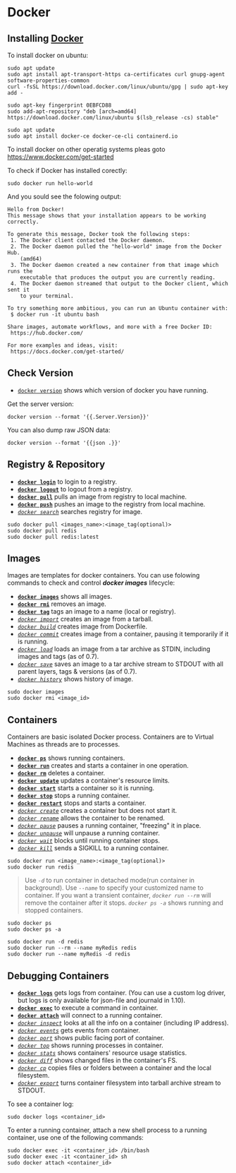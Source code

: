 # Docker

## Installing [Docker](https://www.docker.com)

To install docker on ubuntu:

```
sudo apt update
sudo apt install apt-transport-https ca-certificates curl gnupg-agent software-properties-common
curl -fsSL https://download.docker.com/linux/ubuntu/gpg | sudo apt-key add -

sudo apt-key fingerprint 0EBFCD88
sudo add-apt-repository "deb [arch=amd64] https://download.docker.com/linux/ubuntu $(lsb_release -cs) stable"

sudo apt update
sudo apt install docker-ce docker-ce-cli containerd.io
```

To install docker on other operatig systems pleas goto https://www.docker.com/get-started

To check if Docker has installed corectly:

```
sudo docker run hello-world
```

And you sould see the folowing output:

```
Hello from Docker!
This message shows that your installation appears to be working correctly.

To generate this message, Docker took the following steps:
 1. The Docker client contacted the Docker daemon.
 2. The Docker daemon pulled the "hello-world" image from the Docker Hub.
    (amd64)
 3. The Docker daemon created a new container from that image which runs the
    executable that produces the output you are currently reading.
 4. The Docker daemon streamed that output to the Docker client, which sent it
    to your terminal.

To try something more ambitious, you can run an Ubuntu container with:
 $ docker run -it ubuntu bash

Share images, automate workflows, and more with a free Docker ID:
 https://hub.docker.com/

For more examples and ideas, visit:
 https://docs.docker.com/get-started/
```

## Check Version
* [`docker version`](https://docs.docker.com/engine/reference/commandline/version/) shows which version of docker you have running.

Get the server version:

```
docker version --format '{{.Server.Version}}'
```

You can also dump raw JSON data:

```
docker version --format '{{json .}}'
```
## Registry & Repository

* **[`docker login`](https://docs.docker.com/engine/reference/commandline/login/)** to login to a registry.
* **[`docker logout`](https://docs.docker.com/engine/reference/commandline/logout/)** to logout from a registry.
* **[`docker pull`](https://docs.docker.com/engine/reference/commandline/pull/)** pulls an image from registry to local machine.
* **[`docker push`](https://docs.docker.com/engine/reference/commandline/push/)** pushes an image to the registry from local machine.
* *[`docker search`](https://docs.docker.com/engine/reference/commandline/search/)* searches registry for image.

```
sudo docker pull <images_name>:<image_tag(optional)>
sudo docker pull redis
sudo docker pull redis:latest
```

## Images
 Images are templates for docker containers. You can use folowing commands to check and control *__docker images__* lifecycle:

* **[`docker images`](https://docs.docker.com/engine/reference/commandline/images/)** shows all images.
* **[`docker rmi`](https://docs.docker.com/engine/reference/commandline/rmi/)** removes an image.
* **[`docker tag`](https://docs.docker.com/engine/reference/commandline/tag/)** tags an image to a name (local or registry).
* *[`docker import`](https://docs.docker.com/engine/reference/commandline/import/)* creates an image from a tarball.
* *[`docker build`](https://docs.docker.com/engine/reference/commandline/build/)* creates image from Dockerfile.
* *[`docker commit`](https://docs.docker.com/engine/reference/commandline/commit/)* creates image from a container, pausing it temporarily if it is running.
* *[`docker load`](https://docs.docker.com/engine/reference/commandline/load/)* loads an image from a tar archive as STDIN, including images and tags (as of 0.7).
* *[`docker save`](https://docs.docker.com/engine/reference/commandline/save/)* saves an image to a tar archive stream to STDOUT with all parent layers, tags & versions (as of 0.7).
* *[`docker history`](https://docs.docker.com/engine/reference/commandline/history/)* shows history of image.

```
sudo docker images
sudo docker rmi <image_id>
```

## Containers

Containers are basic isolated Docker process. Containers are to Virtual Machines as threads are to processes.

* **[`docker ps`](https://docs.docker.com/engine/reference/commandline/ps/)** shows running containers.
* **[`docker run`](https://docs.docker.com/engine/reference/commandline/run/)** creates and starts a container in one operation.
* **[`docker rm`](https://docs.docker.com/engine/reference/commandline/rm/)** deletes a container.
* **[`docker update`](https://docs.docker.com/engine/reference/commandline/update/)** updates a container's resource limits.
* **[`docker start`](https://docs.docker.com/engine/reference/commandline/start/)** starts a container so it is running.
* **[`docker stop`](https://docs.docker.com/engine/reference/commandline/stop/)** stops a running container.
* **[`docker restart`](https://docs.docker.com/engine/reference/commandline/restart/)** stops and starts a container.
* *[`docker create`](https://docs.docker.com/engine/reference/commandline/create/)* creates a container but does not start it.
* *[`docker rename`](https://docs.docker.com/engine/reference/commandline/rename/)* allows the container to be renamed.
* *[`docker pause`](https://docs.docker.com/engine/reference/commandline/pause/)* pauses a running container, "freezing" it in place.
* *[`docker unpause`](https://docs.docker.com/engine/reference/commandline/unpause/)* will unpause a running container.
* *[`docker wait`](https://docs.docker.com/engine/reference/commandline/wait/)* blocks until running container stops.
* *[`docker kill`](https://docs.docker.com/engine/reference/commandline/kill/)* sends a SIGKILL to a running container.

```
sudo docker run <image_name>:<image_tag(optional)>
sudo docker run redis
```

> Use *`-d`* to run container in detached mode(run container in background).
> Use *`--name`* to specify your customized name to container.
> If you want a transient container, *`docker run --rm`* will remove the container after it stops.
> *`docker ps -a`* shows running and stopped containers.

```
sudo docker ps
sudo docker ps -a

sudo docker run -d redis
sudo docker run --rm --name myRedis redis
sudo docker run --name myRedis -d redis
```
## Debugging Containers

* **[`docker logs`](https://docs.docker.com/engine/reference/commandline/logs/)** gets logs from container. (You can use a custom log driver, but logs is only available for json-file and journald in 1.10).
* **[`docker exec`](https://docs.docker.com/engine/reference/commandline/exec/)** to execute a command in container.
* **[`docker attach`](https://docs.docker.com/engine/reference/commandline/attach/)** will connect to a running container.
* *[`docker inspect`](https://docs.docker.com/engine/reference/commandline/inspect/)* looks at all the info on a container (including IP address).
* *[`docker events`](https://docs.docker.com/engine/reference/commandline/events/)* gets events from container.
* *[`docker port`](https://docs.docker.com/engine/reference/commandline/port/)* shows public facing port of container.
* *[`docker top`](https://docs.docker.com/engine/reference/commandline/top/)* shows running processes in container.
* *[`docker stats`](https://docs.docker.com/engine/reference/commandline/stats/)* shows containers' resource usage statistics.
* *[`docker diff`](https://docs.docker.com/engine/reference/commandline/diff/)* shows changed files in the container's FS.
* *[`docker cp`](https://docs.docker.com/engine/reference/commandline/cp/)* copies files or folders between a container and the local filesystem.
* *[`docker export`](https://docs.docker.com/engine/reference/commandline/export/)* turns container filesystem into tarball archive stream to STDOUT.

To see a container log:

```
sudo docker logs <container_id>
```

To enter a running container, attach a new shell process to a running container, use one of the following commands:

```
sudo docker exec -it <container_id> /bin/bash
sudo docker exec -it <container_id> sh
sudo docker attach <container_id>
```